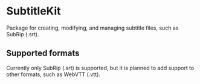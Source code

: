 # SubtitleKit

Package for creating, modifying, and managing subtitle files, such as SubRip (.srt).

## Supported formats

Currently only SubRip (.srt) is supported, but it is planned to add support to
other formats, such as WebVTT (.vtt).
